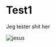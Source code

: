 # Test1
Jeg tester shit her

![jesus](https://user-images.githubusercontent.com/94906794/143848323-2ccd6fc3-bda4-4dfa-a739-1301e39503dc.jpg)
